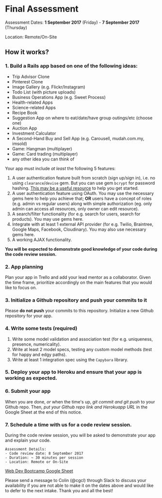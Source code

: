 # Final Assessment
Assessment Dates: **1 September 2017** (Friday) - **7 September 2017** (Thursday)

Location: Remote/On-Site

## How it works?

### 1. Build a Rails app based on one of the following ideas: 

* Trip Advisor Clone
* Pinterest Clone
* Image Gallery (e.g. Flickr/Instagram)
* Todo List (with picture uploads)
* Business Operations App (e.g. Sweet Process)
* Health-related Apps
* Science-related Apps
* Recipe Book
* Suggestion App on where to eat/date/have group outings/etc (choose one)
* Auction App
* Investment Calculator
* A Second-Hand Buy and Sell App (e.g. Carousell, mudah.com.my, imsold)
* Game: Hangman (multiplayer)
* Game: Card trading (multiplayer)
* any other idea you can think of

Your app must include *at least* the following 5 features:

1. A user authentication feature built from scratch (sign up/sign in), i.e. no using `clearance`/`devise` gem. But you can use gem `bcrypt` for password hashing. [This may be a useful resource](http://guides.rubyonrails.org/action_controller_overview.html#session) to help you get started.
2. A user authentication feature using OAuth. You may use the necessary gems here to help you achieve that; **OR** users have a concept of roles (e.g. admin vs regular users) along with simple authorization (eg. only admin can access all resources, only owner can edit resource).
3. A search/filter functionality (for e.g. search for users, search for products). You may use gems here. 
4. Integrate with at least 1 external API provider (for e.g. Twilio, Braintree, Google Maps, Facebook, Cloudinary). You may also use necessary gems here.
5. A working AJAX functionality.

**You will be expected to demonstrate good knowledge of your code during the code review session.**

### 2. App planning
Plan your app in Trello and add your lead mentor as a collaborator. Given the time frame, prioritize accordingly on the main features that you would like to focus on.

### 3. Initialize a Github repository and push your commits to it
Please **do not push** your commits to this repository. Initialize a new Github repository for your app.

### 4. Write some tests (required)
1. Write some model validation and association test (for e.g. uniqueness, presence, numericality).
2. Write at least 2 model specs, testing any custom model methods (test for happy and edgy paths).
3. Write at least 1 integration spec using the `Capybara` library.

### 5. Deploy your app to Heroku and ensure that your app is working as expected.

### 6. Submit your app
When you are done, *or* when the time's up, *git commit and git push* to your Github repo. Then, *put your Github _repo_ link and Herokuapp URL* in the Google Sheet at the end of this notice.

### 7. Schedule a time with us for a code review session.

During the code review session, you will be asked to demonstrate your app and explain your code.

```
Assessment Details:
- Code review date: 8 September 2017
- Duration: ~ 30 minutes per session 
- Location: Remote or On-Site
```

[Web Dev Bootcamp Google Sheet](https://docs.google.com/spreadsheets/d/1hD3he5vGbpj_cnhtFaWDW-meEz0sMT3IHDxesNbelgw/edit#gid=551851042)

Please send a message to Colin (@cgcl) through Slack to discuss your availability if you are not able to make it on the dates above and would like to defer to the next intake. Thank you and all the best!
